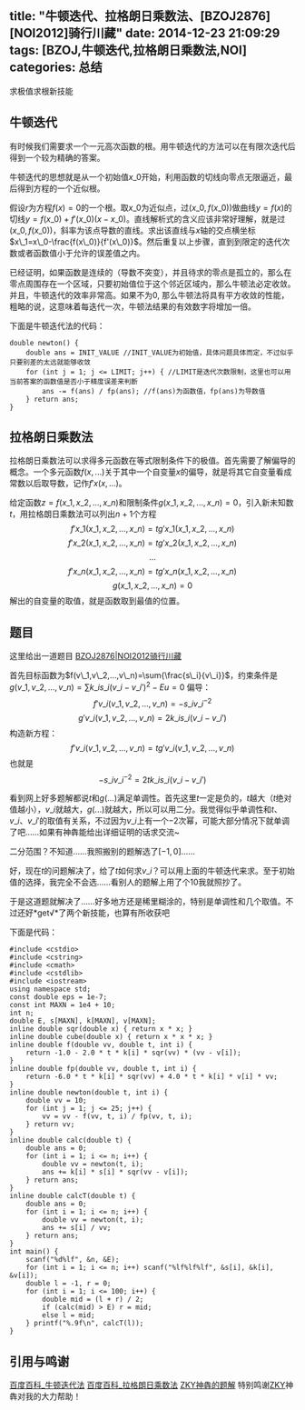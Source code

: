 title: "牛顿迭代、拉格朗日乘数法、[BZOJ2876][NOI2012]骑行川藏"
date: 2014-12-23 21:09:29
tags: [BZOJ,牛顿迭代,拉格朗日乘数法,NOI]
categories: 总结
---
求极值求根新技能
<!--more-->
## 牛顿迭代
有时候我们需要求一个一元高次函数的根。用牛顿迭代的方法可以在有限次迭代后得到一个较为精确的答案。

牛顿迭代的思想就是从一个初始值$x\_0$开始，利用函数的切线向零点无限逼近，最后得到方程的一个近似根。

假设$r$为方程$f(x)=0$的一个根。取$x\_0$为近似点，过$(x\_0,f(x\_0))$做曲线$y=f(x)$的切线$y=f(x\_0)+f'(x\_0)(x-x\_0)$。直线解析式的含义应该非常好理解，就是过$(x\_0,f(x\_0))$，斜率为该点导数的直线。求出该直线与$x$轴的交点横坐标$x\_1=x\_0-\frac{f(x\_0)}{f'(x\_0)}$。然后重复以上步骤，直到到限定的迭代次数或者函数值小于允许的误差值之内。

已经证明，如果函数是连续的（导数不突变），并且待求的零点是孤立的，那么在零点周围存在一个区域，只要初始值位于这个邻近区域内，那么牛顿法必定收敛。 并且，牛顿迭代的效率非常高。如果不为$0$, 那么牛顿法将具有平方收敛的性能，粗略的说，这意味着每迭代一次，牛顿法结果的有效数字将增加一倍。

下面是牛顿迭代法的代码：
```
double newton() {
    double ans = INIT_VALUE //INIT_VALUE为初始值，具体问题具体而定，不过似乎只要别差的太远就能够收敛
    for (int j = 1; j <= LIMIT; j++) { //LIMIT是迭代次数限制，这里也可以用当前答案的函数值是否小于精度误差来判断
        ans -= f(ans) / fp(ans); //f(ans)为函数值，fp(ans)为导数值
    } return ans;
}
```

## 拉格朗日乘数法
拉格朗日乘数法可以求得多元函数在等式限制条件下的极值。首先需要了解偏导的概念。一个多元函数$f(x,...)$关于其中一个自变量$x$的偏导，就是将其它自变量看成常数以后取导数，记作$f'x(x,...)$。

给定函数$z=f(x\_1,x\_2,...,x\_n)$和限制条件$g(x\_1,x\_2,...,x\_n)=0$，引入新未知数$t$，用拉格朗日乘数法可以列出$n+1$个方程
$$ f'x\_1(x\_1,x\_2,...,x\_n)=tg'x\_1(x\_1,x\_2,...,x\_n) $$
$$ f'x\_2(x\_1,x\_2,...,x\_n)=tg'x\_2(x\_1,x\_2,...,x\_n) $$
$$ ... $$
$$ f'x\_n(x\_1,x\_2,...,x\_n)=tg'x\_n(x\_1,x\_2,...,x\_n) $$
$$ g(x\_1,x\_2,...,x\_n)=0 $$
解出的自变量的取值，就是函数取到最值的位置。

## 题目
这里给出一道题目 [BZOJ2876|NOI2012骑行川藏](http://www.lydsy.com/JudgeOnline/problem.php?id=2876)

首先目标函数为$f(v\_1,v\_2,...,v\_n)=\sum{\frac{s\_i}{v\_i}}$，约束条件是$g(v\_1,v\_2,...,v\_n)=\sum{k\_is\_i(v\_i-v\_i')^2}-Eu=0$
偏导：
$$ f'v\_i(v\_1,v\_2,...,v\_n)=-s\_iv\_i^{-2} $$
$$ g'v\_i(v\_1,v\_2,...,v\_n)=2k\_is\_i(v\_i-v\_i') $$
构造新方程：
$$ f'v\_i(v\_1,v\_2,...,v\_n)=tg'v\_i(v\_1,v\_2,...,v\_n) $$
也就是
$$ -s\_iv\_i^{-2}=2tk\_is\_i(v\_i-v\_i') $$

看到网上好多题解都说$t$和$g(...)$满足单调性。首先这里$t$一定是负的，$t$越大（$t$绝对值越小），$v\_i$就越大，$g(...)$就越大，所以可以用二分。我觉得似乎单调性和$t$、$v\_i$、$v\_i'$的取值有关系，不过因为$v\_i$上有一个$-2$次幂，可能大部分情况下就单调了吧……如果有神犇能给出详细证明的话求交流~

二分范围？不知道……我照搬别的题解选了$[-1,0]$……

好，现在$t$的问题解决了，给了$t$如何求$v\_i$？可以用上面的牛顿迭代来求。至于初始值的选择，我完全不会选……看别人的题解上用了个$10$我就照抄了。

于是这道题就解决了……好多地方还是稀里糊涂的，特别是单调性和几个取值。不过还好*get√*了两个新技能，也算有所收获吧

下面是代码：
```
#include <cstdio>
#include <cstring>
#include <cmath>
#include <cstdlib>
#include <iostream>
using namespace std;
const double eps = 1e-7;
const int MAXN = 1e4 + 10;
int n;
double E, s[MAXN], k[MAXN], v[MAXN];
inline double sqr(double x) { return x * x; }
inline double cube(double x) { return x * x * x; }
inline double f(double vv, double t, int i) {
    return -1.0 - 2.0 * t * k[i] * sqr(vv) * (vv - v[i]);
}
inline double fp(double vv, double t, int i) {
    return -6.0 * t * k[i] * sqr(vv) + 4.0 * t * k[i] * v[i] * vv;
}
inline double newton(double t, int i) {
    double vv = 10;
    for (int j = 1; j <= 25; j++) {
        vv = vv - f(vv, t, i) / fp(vv, t, i);
    } return vv;
}
inline double calc(double t) {
    double ans = 0;
    for (int i = 1; i <= n; i++) {
        double vv = newton(t, i);
        ans += k[i] * s[i] * sqr(vv - v[i]);
    } return ans;
}
inline double calcT(double t) {
    double ans = 0;
    for (int i = 1; i <= n; i++) {
        double vv = newton(t, i);
        ans += s[i] / vv;
    } return ans;
}
int main() {
    scanf("%d%lf", &n, &E);
    for (int i = 1; i <= n; i++) scanf("%lf%lf%lf", &s[i], &k[i], &v[i]);
    double l = -1, r = 0;
    for (int i = 1; i <= 100; i++) {
        double mid = (l + r) / 2;
        if (calc(mid) > E) r = mid;
        else l = mid;
    } printf("%.9f\n", calcT(l));
}
```

## 引用与鸣谢
[百度百科\_牛顿迭代法](http://baike.baidu.com/link?url=9d4Zwhs8T3663PKxteXHwWT6doryrqREmzj\_cKY7N3BdqkKxvvrvencHDxroieWabK-ah8epbRNdRwITtYYfD\_)
[百度百科\_拉格朗日乘数法](http://baike.baidu.com/link?url=6Nem9Maj4BuRLEuW3YsFwZdGq6NzqZkGTGNvjw7f3UfTkIyEAnP3Dkbcd992NlEBgr1yJ\_WknlQVec5hPUfoka)
[ZKY神犇的题解](http://blog.csdn.net/iamzky/article/details/38150235)
特别鸣谢[ZKY](http://blog.csdn.net/iamzky)神犇对我的大力帮助！